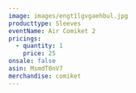 ```yaml
---
image: images/engt1lgvgaehbul.jpg
producttype: Sleeves
eventName: Air Comiket 2
pricings:
  - quantity: 1
    price: 25
onsale: false
asin: MsmdT0nV7
merchandise: comiket
---
```

